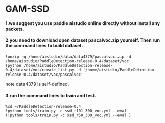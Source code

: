 # GAM-SSD
#### 1.we suggest you use paddle aistudio online directly without install any packets.
#### 2.you need to download open dataset pascalvoc.zip yourself. Then run the command lines to build dataset.

```
!unzip -q /home/aistudio/data/data4379/pascalvoc.zip -d /home/aistudio/PaddleDetection-release-0.4/dataset/voc'
!python /home/aistudio/PaddleDetection-release-0.4/dataset/voc/create_list.py -d '/home/aistudio/PaddleDetection-release-0.4/dataset/voc/pascalvoc'
```

note data4379 is self-defined.

#### 3.run the command lines to train and test.

```
%cd ~/PaddleDetection-release-0.4
!python tools/train.py -c ssd_r101_300_voc.yml --eval 
(!python tools/train.py -c ssd_r50_300_voc.yml --eval )
```
